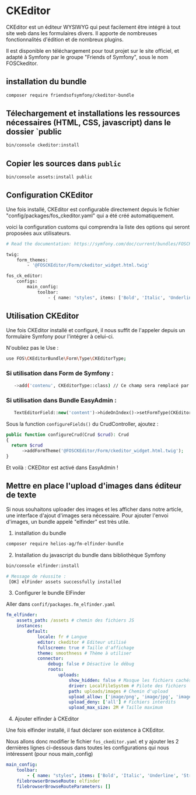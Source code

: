 # CKEditor

CKEditor est un éditeur WYSIWYG qui peut facilement être intégré à tout site web dans les formulaires divers.
Il apporte de nombreuses fonctionnalités d'édition et de nombreux plugins.

Il est disponible en téléchargement pour tout projet sur le site officiel, et adapté à Symfony par le groupe "Friends of Symfony", sous le nom FOSCkeditor.

## installation du bundle

```sh
composer require friendsofsymfony/ckeditor-bundle
```

## Télechargement et installations les ressources nécessaires (HTML, CSS, javascript) dans le dossier `public

```sh
bin/console ckeditor:install
```

## Copier les sources dans `public`

```sh
bin/console assets:install public
```

## Configuration CKEditor

Une fois installé, CKEditor est configurable directement depuis le fichier "config/packages/fos_ckeditor.yaml" qui a été créé automatiquement.

voici la configuration customs qui comprendra la liste des options qui seront proposées aux utilisateurs.

```sh
# Read the documentation: https://symfony.com/doc/current/bundles/FOSCKEditorBundle/index.html

twig:
    form_themes:
        - '@FOSCKEditor/Form/ckeditor_widget.html.twig'

fos_ck_editor:
    configs:
        main_config:
            toolbar:
                - { name: "styles", items: ['Bold', 'Italic', 'Underline', 'Strike', 'Blockquote', '-', 'Link', '-', 'RemoveFormat', '-', 'NumberedList', 'BulletedList', '-', 'Outdent', 'Indent', '-', '-', 'JustifyLeft', 'JustifyCenter', 'JustifyRight', 'JustifyBlock', '-', 'Image', 'Table', '-', 'Styles', 'Format','Font','FontSize', '-', 'TextColor', 'BGColor', 'Source'] }
```

## Utilisation CKEditor


Une fois CKEditor installé et configuré, il nous suffit de l'appeler depuis un formulaire Symfony pour l'intégrer à celui-ci.

N'oubliez pas le Use :

```sh
use FOS\CKEditorBundle\Form\Type\CKEditorType;
```

### Si utilisation dans Form de Symfony :

```sh
   ->add('contenu', CKEditorType::class) // Ce champ sera remplacé par un éditeur WYSIWIG
```

### Si utilisation dans Bundle EasyAdmin :

```php
   TextEditorField::new('content')->hideOnIndex()->setFormType(CKEditorType::class),
```

Sous la function `configureFields()` du CrudController, ajoutez :

```php
public function configureCrud(Crud $crud): Crud
{
  return $crud
      ->addFormTheme('@FOSCKEditor/Form/ckeditor_widget.html.twig');
}
```

Et voilà : CKEDitor est activé dans EasyAdmin !

## Mettre en place l'upload d'images dans éditeur de texte

Si nous souhaitons uploader des images et les afficher dans notre article, une interface d'ajout d'images sera nécessaire.
Pour ajouter l'envoi d'images, un bundle appelé "elfinder" est très utile.

1. installation du bundle

```sh
composer require helios-ag/fm-elfinder-bundle
```

2. Installation du javascript du bundle dans bibliothèque Symfony

```sh
bin/console elfinder:install

# Message de réussite :
 [OK] elFinder assets successfully installed 
 ```

3. Configurer le bundle ElFinder

Aller dans `confif/packages.fm_elfinder.yaml`

```yaml
fm_elfinder:
    assets_path: /assets # chemin des fichiers JS
    instances:
        default:
            locale: fr # Langue
            editor: ckeditor # Editeur utilisé
            fullscreen: true # Taille d'affichage
            theme: smoothness # Thème à utiliser
            connector:
                debug: false # Désactive le débug
                roots:
                    uploads:
                        show_hidden: false # Masque les fichiers cachés
                        driver: LocalFileSystem # Pilote des fichiers
                        path: uploads/images # Chemin d'upload
                        upload_allow: ['image/png', 'image/jpg', 'image/jpeg'] # Fichiers autorisés
                        upload_deny: ['all'] # Fichiers interdits
                        upload_max_size: 2M # Taille maximum
```

4. Ajouter elfinder à CKEditor

Une fois elfinder installé, il faut déclarer son existence à CKEditor.

Nous allons donc modifier le fichier `fos_ckeditor.yaml` et y ajouter les 2 dernières lignes ci-dessous dans toutes les configurations qui nous intéressent (pour nous main_config)

```yaml
main_config:
    toolbar:
        - { name: "styles", items: ['Bold', 'Italic', 'Underline', 'Strike', 'Blockquote', '-', 'Link', '-', 'RemoveFormat', '-', 'NumberedList', 'BulletedList', '-', 'Outdent', 'Indent', '-', '-', 'JustifyLeft', 'JustifyCenter', 'JustifyRight', 'JustifyBlock', '-', 'Image', 'Table', '-', 'Styles', 'Format','Font','FontSize', '-', 'TextColor', 'BGColor', 'Source'] }
    filebrowserBrowseRoute: elfinder
    filebrowserBrowseRouteParameters: []
```
